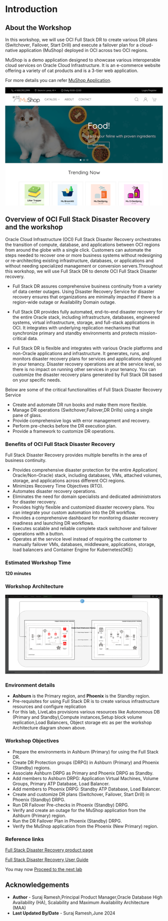 # Introduction

## About the Workshop

In this workshop, we will use OCI Full Stack DR to create various DR plans (Switchover, Failover, Start Drill) and execute a failover plan for a cloud-native application (MuShop) deployed in OCI across two OCI regions. 

MuShop is a demo application designed to showcase various interoperable cloud services on Oracle Cloud Infrastructure. It is an e-commerce website offering a variety of cat products and is a 3-tier web application.

For more details you can refer [MuShop Application](https://github.com/oracle-quickstart/oci-cloudnative/tree/master/deploy/basic).

![MuShop webpage](./images/mushop.png)

## Overview of OCI Full Stack Disaster Recovery and the workshop 

Oracle Cloud Infrastructure (OCI) Full Stack Disaster Recovery orchestrates the transition of compute, database, and applications between OCI regions from around the globe with a single click. Customers can automate the steps needed to recover one or more business systems without redesigning or re-architecting existing infrastructure, databases, or applications and without needing specialized management or conversion servers.Throughout this workshop, we will use Full Stack DR to denote OCI Full Stack Disaster recovery.

- Full Stack DR assures comprehensive business continuity from a variety of data center outages. Using Disaster Recovery Service for disaster recovery ensures that organizations are minimally impacted if there is a region-wide outage or Availability Domain outage.

- Full Stack DR provides fully automated, end-to-end disaster recovery for the entire Oracle stack, including infrastructure, databases, engineered systems, virtual infrastructure, storage, and full-stack applications in OCI. It integrates with underlying replication mechanisms that synchronize primary and standby environments and protects mission-critical data.

- Full Stack DR is flexible and integrates with various Oracle platforms and non-Oracle applications and infrastructure. It generates, runs, and monitors disaster recovery plans for services and applications deployed in your tenancy. Disaster recovery operations are at the service level, so there is no impact on running other services in your tenancy. You can customize the disaster recovery plans generated by Full Stack DR based on your specific needs.

Below are some of the critical functionalities of Full Stack Disaster Recovery Service

- Create and automate DR run books and make them more flexible.
- Manage DR operations (Switchover,Failover,DR Drills) using a single pane of glass.
- Provide comprehensive logs with error management and recovery.
- Perform pre-checks before the DR execution plan.
- Provide a framework to customize DR operations.

### Benefits of OCI Full Stack Disaster Recovery

Full Stack Disaster Recovery provides multiple benefits in the area of business continuity.

- Provides comprehensive disaster protection for the entire Application( Oracle/Non-Oracle) stack, including databases, VMs, attached volumes, storage, and applications across different OCI regions.
- Minimizes Recovery Time Objectives (RTO).
- Automates disaster recovery operations.
- Eliminates the need for domain specialists and dedicated administrators for disaster recovery.
- Provides highly flexible and customized disaster recovery plans. You can integrate your custom automation into the DR workflow.
- Provides a comprehensive dashboard for monitoring disaster recovery readiness and launching DR workflows.
- Executes scalable and reliable complete stack switchover and failover operations with a button.
- Operates at the service level instead of requiring the customer to manually failover VMs, databases, middleware, applications, storage, load balancers and Container Engine for Kubernetes(OKE)

### Estimated Workshop Time

**120 minutes** 

### Workshop Architecture

![MuShop Full Stack DR Architecture](./images/mushop-fsdrs.png)

### Environment details

- **Ashburn** is the Primary region, and **Phoenix** is the Standby region.
- Pre-requisites for using Full Stack DR is to create various infrastructure resources and configure replication
- For this lab, LiveLabs provisions various resources like Autonomous DB (Primary and Standby),Compute instances,Setup block volume replication,Load Balancers, Object storage etc as per the workshop Architecture diagram shown above.

### Workshop Objectives

- Prepare the environments in Ashburn (Primary) for using the Full Stack DR.
- Create DR Protection groups (DRPG) in Ashburn (Primary) and Phoenix (Standby) regions.
- Associate Ashburn DRPG as Primary and Phoenix DRPG as Standby.
- Add members to Ashburn DRPG: Application Virtual Machines, Volume Groups, Primary ATP Database, Load Balancer.
- Add members to Phoenix DRPG: Standby ATP Database, Load Balancer.
- Create and customize DR plans (Switchover, Failover, Start Drill) in Phoenix (Standby) DRPG.
- Run DR Failover Pre-checks in Phoenix (Standby) DRPG.
- Verify and create an outage for the MuShop application from the Ashburn (Primary) region.
- Run the DR Failover Plan in Phoenix (Standby) DRPG.
- Verify the MuShop application from the Phoenix (New Primary) region.

### Reference links

[Full Stack Disaster Recovery product page](https://www.oracle.com/cloud/full-stack-disaster-recovery/)

[Full Stack Disaster Recovery User Guide](https://docs.oracle.com/en-us/iaas/disaster-recovery/index.html)
  
You may now [Proceed to the next lab](#next)

## Acknowledgements

- **Author** - Suraj Ramesh,Principal Product Manager,Oracle Database High Availability (HA), Scalability and Maximum Availability Architecture (MAA)
- **Last Updated By/Date** - Suraj Ramesh,June 2024
